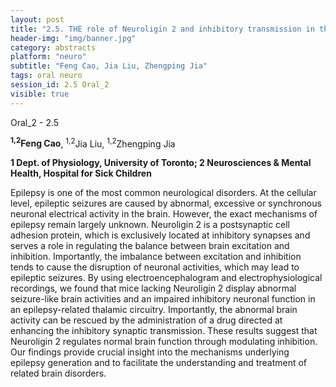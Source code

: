 ```yaml
---
layout: post
title: "2.5. THE role of Neuroligin 2 and inhibitory transmission in the function of thalamic circuitry epilepsy"
header-img: "img/banner.jpg"
category: abstracts
platform: "neuro"
subtitle: "Feng Cao, Jia Liu, Zhengping Jia"
tags: oral neuro
session_id: 2.5 Oral_2
visible: true
---
```

Oral_2 - 2.5

**<sup>1,2</sup>Feng Cao**, <sup>1,2</sup>Jia Liu, <sup>1,2</sup>Zhengping Jia

__1 Dept. of Physiology, University of Toronto; 2 Neurosciences & Mental Health, Hospital for Sick Children__

Epilepsy is one of the most common neurological disorders. At the cellular level, epileptic seizures are caused by abnormal, excessive or synchronous neuronal electrical activity in the brain. However, the exact mechanisms of epilepsy remain largely unknown. Neuroligin 2 is a postsynaptic cell adhesion protein, which is exclusively located at inhibitory synapses and serves a role in regulating the balance between brain excitation and inhibition. Importantly, the imbalance between excitation and inhibition tends to cause the disruption of neuronal activities, which may lead to epileptic seizures. By using electroencephalogram and electrophysiological recordings, we found that mice lacking Neuroligin 2 display abnormal seizure-like brain activities and an impaired inhibitory neuronal function in an epilepsy-related thalamic circuitry. Importantly, the abnormal brain activity can be rescued by the administration of a drug directed at enhancing the inhibitory synaptic transmission. These results suggest that Neuroligin 2 regulates normal brain function through modulating inhibition. Our findings provide crucial insight into the mechanisms underlying epilepsy generation and to facilitate the understanding and treatment of related brain disorders.